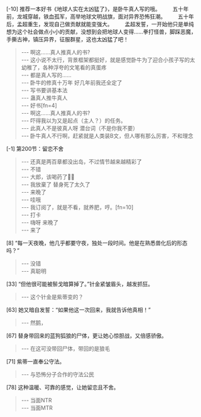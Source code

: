 
[-10] 推荐一本好书《地球人实在太凶猛了》，是卧牛真人写的哦。
　　五十年前，龙城穿越，铁血孤军，高举地球文明战旗，面对异界恐怖狂潮。
　　五十年后，孟超重生，发现自己做贡献就能变强大。
　　孟超发誓，一开始他只是单纯想为这个社会做点小小的贡献，没想到会把地球人变得……拳打怪兽，脚踩恶魔，手撕古神，镇压异界，征服群星，这也太凶猛了吧！
>--- 啊这……真人推真人的书?<br>
>--- 这小说不太行，背景框架都挺好，就是感觉卧牛为了迎合小孩子写的太幼稚了，各种浮夸的文笔看的真蛋疼<br>
>--- 都是真人写的……<br>
>--- 卧牛的修真十万年 好几年前我还全定了<br>
>--- 写书要讲基本法<br>
>--- 蛊真人推牛真人<br>
>--- 好书[fn=4]<br>
>--- 啊这……真人推真人的书?<br>
>--- 吓得我以为又是起点（主人？）的任务。<br>
>--- 此真人不是彼真人呀 潜台词（不是你我不要）<br>
>--- 卧牛真人不行啊，赶紧就是人类装B文，但人哪有那么厉害，不和理念<br>

[-1] 第200节：留恋不舍
>--- 还真是两百章都没出岛，不过情节越来越精彩了<br>
>--- 不错<br>
>--- 大郎，该喝药了💊😊<br>
>--- 我放棄了 替身死了太久了<br>
>--- 来晚了<br>
>--- 哇哦<br>
>--- 我订阅了，就是不看，就养肥，哼。[fn=10]<br>
>--- 打卡<br>
>--- 嗨呀 来晚了<br>
>--- 来了<br>

[8] “每一天夜晚，他几乎都要守夜，独处一段时间。他是在熟悉兽化后的形态吗？”
>--- 没错<br>
>--- 真聪明<br>

[33] “但他很可能被鬃戈暗算掉了。”针金紧皱眉头，越发抓狂。
>--- 这个针金是紫蒂变的？<br>

[63] 她又暗自发誓：“如果他这一次回来，我就告诉他真相！”
>--- 然鹅，<br>

[67] 替身带回来的蓝狗狐狼的尸体，更让她心惊胆战，又倍感骄傲。
>--- 在这可没带回尸体，带回的是狼毛<br>

[71] 紫蒂一直奉公守法。
>--- 与恐怖分子合作的守法公民<br>

[78] 这种温暖、可靠的感觉，让她留恋且不舍。
>--- 当面NTR<br>
>--- 当面MTR<br>

